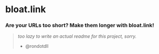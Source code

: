 # bloat.link

### Are your URLs too short? Make them longer with bloat.link!

> *too lazy to write an actual readme for this project, sorry.*
> - @rondotdll
